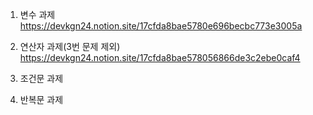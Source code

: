 1. 변수 과제 
https://devkgn24.notion.site/17cfda8bae5780e696becbc773e3005a

2. 연산자 과제(3번 문제 제외)
https://devkgn24.notion.site/17cfda8bae578056866de3c2ebe0caf4

3. 조건문 과제


4. 반복문 과제